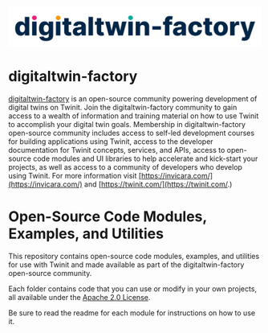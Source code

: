 ![digitaltwin-factory logo](./img/dtfactoryv3.png)

# digitaltwin-factory

[digitaltwin-factory](https://community.digitaltwin-factory.com/) is an open-source community powering development of digital twins on Twinit. Join the digitaltwin-factory community to gain access to a wealth of information and training material on how to use Twinit to accomplish your digital twin goals. Membership in digitaltwin-factory open-source community includes access to self-led development courses for building applications using Twinit, access to the developer documentation for Twinit concepts, services, and APIs, access to open-source code modules and UI libraries to help accelerate and kick-start your projects, as well as access to a community of developers who develop using Twinit. For more information visit [https://invicara.com/](https://invicara.com/) and [https://twinit.com/](https://twinit.com/.)

# Open-Source Code Modules, Examples, and Utilities

This repository contains open-source code modules, examples, and utilities for use with Twinit and made available as part of the digitaltwin-factory open-source community.

Each folder contains code that you can use or modify in your own projects, all available under the [Apache 2.0 License](./LICENSE).

Be sure to read the readme for each module for instructions on how to use it.
